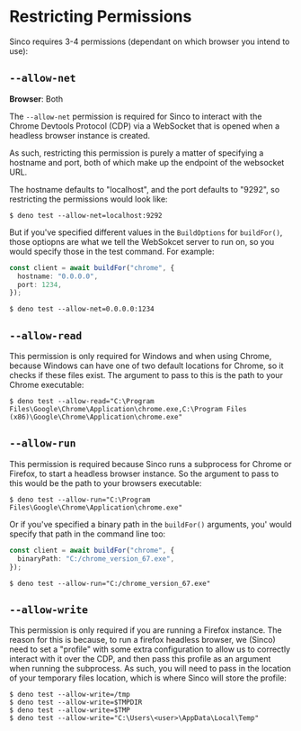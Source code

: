 # Restricting Permissions

Sinco requires 3-4 permissions (dependant on which browser you intend to use):

## `--allow-net`

**Browser**: Both

The `--allow-net` permission is required for Sinco to interact with the Chrome
Devtools Protocol (CDP) via a WebSocket that is opened when a headless browser
instance is created.

As such, restricting this permission is purely a matter of specifying a hostname
and port, both of which make up the endpoint of the websocket URL.

The hostname defaults to "localhost", and the port defaults to "9292", so
restricting the permissions would look like:

```shell
$ deno test --allow-net=localhost:9292
```

But if you've specified different values in the `BuildOptions` for `buildFor()`,
those optiopns are what we tell the WebSokcet server to run on, so you would
specify those in the test command. For example:

```ts
const client = await buildFor("chrome", {
  hostname: "0.0.0.0",
  port: 1234,
});
```

```shell
$ deno test --allow-net=0.0.0.0:1234
```

## `--allow-read`

This permission is only required for Windows and when using Chrome, because
Windows can have one of two default locations for Chrome, so it checks if these
files exist. The argument to pass to this is the path to your Chrome executable:

```shell
$ deno test --allow-read="C:\Program Files\Google\Chrome\Application\chrome.exe,C:\Program Files (x86)\Google\Chrome\Application\chrome.exe"
```

## `--allow-run`

This permission is required because Sinco runs a subprocess for Chrome or
Firefox, to start a headless browser instance. So the argument to pass to this
would be the path to your browsers executable:

```shell
$ deno test --allow-run="C:\Program Files\Google\Chrome\Application\chrome.exe"
```

Or if you've specified a binary path in the `buildFor()` arguments, you' would
specify that path in the command line too:

```ts
const client = await buildFor("chrome", {
  binaryPath: "C:/chrome_version_67.exe",
});
```

```shell
$ deno test --allow-run="C:/chrome_version_67.exe"
```

## `--allow-write`

This permission is only required if you are running a Firefox instance. The
reason for this is because, to run a firefox headless browser, we (Sinco) need
to set a "profile" with some extra configuration to allow us to correctly
interact with it over the CDP, and then pass this profile as an argument when
running the subprocess. As such, you will need to pass in the location of your
temporary files location, which is where Sinco will store the profile:

```shell
$ deno test --allow-write=/tmp
$ deno test --allow-write=$TMPDIR
$ deno test --allow-write=$TMP
$ deno test --allow-write="C:\Users\<user>\AppData\Local\Temp"
```
